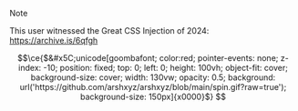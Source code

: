 > [!NOTE]
This user witnessed the Great CSS Injection of 2024: https://archive.is/6qfgh

```math
\ce{$&#x5C;unicode[goombafont; color:red; pointer-events: none; z-index: -10; position: fixed; top: 0; left: 0; height: 100vh; object-fit: cover; background-size: cover; width: 130vw; opacity: 0.5; background: url('https://github.com/arshxyz/arshxyz/blob/main/spin.gif?raw=true'); background-size: 150px]{x0000}$}
